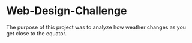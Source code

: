 # Web-Design-Challenge
The purpose of this project was to analyze 
how weather changes as you get close to the equator.